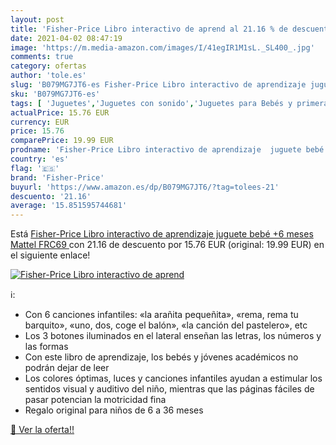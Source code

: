 ```yaml
---
layout: post
title: 'Fisher-Price Libro interactivo de aprend al 21.16 % de descuento'
date: 2021-04-02 08:47:19
image: 'https://m.media-amazon.com/images/I/41egIR1M1sL._SL400_.jpg'
comments: true
category: ofertas
author: 'tole.es'
slug: 'B079MG7JT6-es Fisher-Price Libro interactivo de aprendizaje juguete bebé...'
sku: 'B079MG7JT6-es'
tags: [ 'Juguetes','Juguetes con sonido','Juguetes para Bebés y primera infancia','Juguetes y juegos','bebé','fisher-price', ]
actualPrice: 15.76 EUR
currency: EUR
price: 15.76
comparePrice: 19.99 EUR
prodname: 'Fisher-Price Libro interactivo de aprendizaje  juguete bebé +6 meses  Mattel FRC69 '
country: 'es'
flag: '🇪🇸'
brand: 'Fisher-Price'
buyurl: 'https://www.amazon.es/dp/B079MG7JT6/?tag=tolees-21'
descuento: '21.16'
average: '15.851595744681'
---
```


Está [Fisher-Price Libro interactivo de aprendizaje  juguete bebé +6 meses  Mattel FRC69 ](https://www.amazon.es/dp/B079MG7JT6/?tag=tolees-21) con 21.16 de descuento por 15.76 EUR (original: 19.99 EUR) en el siguiente enlace!

[![Fisher-Price Libro interactivo de aprend](https://m.media-amazon.com/images/I/41egIR1M1sL._SL400_.jpg)](https://www.amazon.es/dp/B079MG7JT6/?tag=tolees-21)

ℹ️:

- Con 6 canciones infantiles: «la arañita pequeñita», «rema, rema tu barquito», «uno, dos, coge el balón», «la canción del pastelero», etc
- Los 3 botones iluminados en el lateral enseñan las letras, los números y las formas
- Con este libro de aprendizaje, los bebés y jóvenes académicos no podrán dejar de leer
- Los colores óptimas, luces y canciones infantiles ayudan a estimular los sentidos visual y auditivo del niño, mientras que las páginas fáciles de pasar potencian la motricidad fina
- Regalo original para niños de 6 a 36 meses

[🛒 Ver la oferta!!](https://www.amazon.es/dp/B079MG7JT6/?tag=tolees-21)
